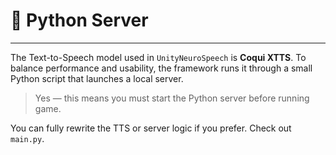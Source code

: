 # 🐍 Python Server

---

The Text-to-Speech model used in `UnityNeuroSpeech` is **Coqui XTTS**.
To balance performance and usability, the framework runs it through a small Python script that launches a local server.

> Yes — this means you must start the Python server before running game.

You can fully rewrite the TTS or server logic if you prefer. Check out `main.py`.